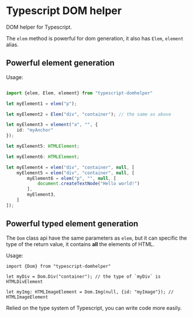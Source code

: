 # Typescript DOM helper
DOM helper for Typescript.

The `elem` method is powerful for dom generation,
it also has `Elem`, `element` alias.

## Powerful element generation

Usage:

```typescript

import {elem, Elem, element} from "typescript-domhelper"

let myElement1 = elem("p");

let myElement2 = Elem("div", "container"); // the same as above

let myElement3 = element("a", "", {
    id: "myAnchor"
});

let myElement5: HTMLElement;

let myElement6: HTMLElement;

let myElement4 = elem("div", "container", null, [
    myElement5 = elem("div", "container", null, [
        myElement6 = elem("p", "", null, [
            document.createTextNode("Hello world!")
        ],
        myElement3,
    ]
]);

```

## Powerful typed element generation

The `Dom` class api have the same parameters as `elem`,  but it can specific the type of the return value, it contains **all** the elements of HTML.

Usage:

```
import {Dom} from "typescript-domhelper"

let myDiv = Dom.Div("container"); // the type of `myDiv` is HTMLDivElement

let myImg: HTMLImageElement = Dom.Img(null, {id: "myImage"}); // HTMLImageElement
```

Relied on the type system of Typescript, you can write code more easily.
